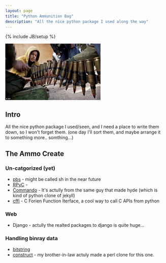 ```yaml
---
layout: page
title: "Python Ammunition Bag"
description: "All the nice python package I used along the way"
---
```

{% include JB/setup %}

[![Ammo](/assets/img/ammo.jpg)][1]

## Intro ##
All the nice python package I used/seen, and I need a place to write 
them down, so I won't forget them.
(one day I'll sort them, and maybe arrange it to something more.. somthing...)

## The Ammo Create ##

### Un-catgorized (yet) ###
- [pbs] - might be called sh in the near future
- [RPyC] - 
- [Commando] - It's actully from the same guy that made hyde (which is kind of python clone of jekyll)
- [cffi] - C Forien Function Iterface, a cool way to call C APIs from python

### Web ###
- Django - actully the realted packages to django is quite huge...

### Handling binray data ###
- [bitstring]
- [construct] - my brother-in-law actuly made a perl clone for this one.

[1]: http://www.dailymail.co.uk/news/article-1361979/Libya-David-Cameron-retreat-anti-Gaddafi-rebels-dont-support-action-pledge.html
[pbs]: http://github.com/amoffat/pbs
[RPyC]: http://github.com/tomerfiliba/rpyc
[Commando]: http://github.com/lakshmivyas/commando
[bitstring]: http://code.google.com/p/python-bitstring/
[construct]: http://construct.wikispaces.com/
[cffi]: https://bitbucket.org/cffi/cffi